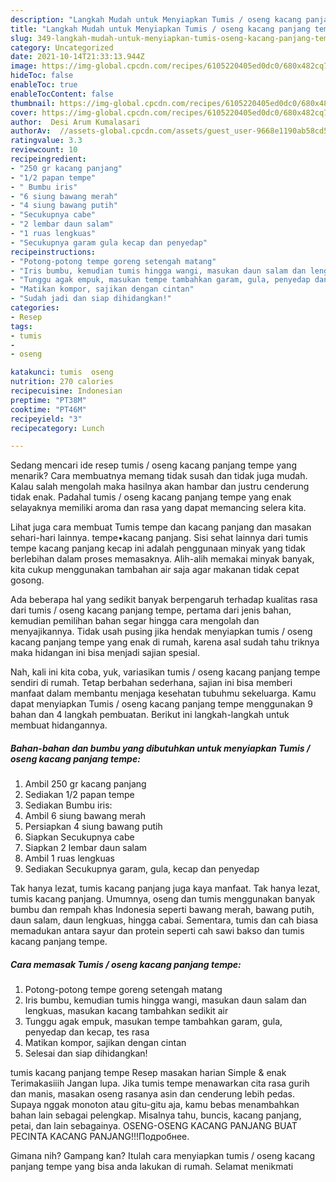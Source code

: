 ```yaml
---
description: "Langkah Mudah untuk Menyiapkan Tumis / oseng kacang panjang tempe yang Sempurna"
title: "Langkah Mudah untuk Menyiapkan Tumis / oseng kacang panjang tempe yang Sempurna"
slug: 349-langkah-mudah-untuk-menyiapkan-tumis-oseng-kacang-panjang-tempe-yang-sempurna
category: Uncategorized
date: 2021-10-14T21:33:13.944Z
image: https://img-global.cpcdn.com/recipes/6105220405ed0dc0/680x482cq70/tumis-oseng-kacang-panjang-tempe-foto-resep-utama.jpg
hideToc: false
enableToc: true
enableTocContent: false
thumbnail: https://img-global.cpcdn.com/recipes/6105220405ed0dc0/680x482cq70/tumis-oseng-kacang-panjang-tempe-foto-resep-utama.jpg
cover: https://img-global.cpcdn.com/recipes/6105220405ed0dc0/680x482cq70/tumis-oseng-kacang-panjang-tempe-foto-resep-utama.jpg
author:  Desi Arum Kumalasari
authorAv:  //assets-global.cpcdn.com/assets/guest_user-9668e1190ab58cd58d666d5934e79c79da2e02f4421a6ed9abc4b163da97d6e7.png
ratingvalue: 3.3
reviewcount: 10
recipeingredient:
- "250 gr kacang panjang"
- "1/2 papan tempe"
- " Bumbu iris"
- "6 siung bawang merah"
- "4 siung bawang putih"
- "Secukupnya cabe"
- "2 lembar daun salam"
- "1 ruas lengkuas"
- "Secukupnya garam gula kecap dan penyedap"
recipeinstructions:
- "Potong-potong tempe goreng setengah matang"
- "Iris bumbu, kemudian tumis hingga wangi, masukan daun salam dan lengkuas, masukan kacang tambahkan sedikit air"
- "Tunggu agak empuk, masukan tempe tambahkan garam, gula, penyedap dan kecap, tes rasa"
- "Matikan kompor, sajikan dengan cintan"
- "Sudah jadi dan siap dihidangkan!"
categories:
- Resep
tags:
- tumis
- 
- oseng

katakunci: tumis  oseng 
nutrition: 270 calories
recipecuisine: Indonesian
preptime: "PT38M"
cooktime: "PT46M"
recipeyield: "3"
recipecategory: Lunch

---
```



Sedang mencari ide resep tumis / oseng kacang panjang tempe yang menarik? Cara membuatnya memang tidak susah dan tidak juga mudah. Kalau salah mengolah maka hasilnya akan hambar dan justru cenderung tidak enak. Padahal tumis / oseng kacang panjang tempe yang enak selayaknya memiliki aroma dan rasa yang dapat memancing selera kita.


Lihat juga cara membuat Tumis tempe dan kacang panjang dan masakan sehari-hari lainnya. tempe•kacang panjang. Sisi sehat lainnya dari tumis tempe kacang panjang kecap ini adalah penggunaan minyak yang tidak berlebihan dalam proses memasaknya. Alih-alih memakai minyak banyak, kita cukup menggunakan tambahan air saja agar makanan tidak cepat gosong.

Ada beberapa hal yang sedikit banyak berpengaruh terhadap kualitas rasa dari tumis / oseng kacang panjang tempe, pertama dari jenis bahan, kemudian pemilihan bahan segar hingga cara mengolah dan menyajikannya. Tidak usah pusing jika hendak menyiapkan tumis / oseng kacang panjang tempe yang enak di rumah, karena asal sudah tahu triknya maka hidangan ini bisa menjadi sajian spesial.


Nah, kali ini kita coba, yuk, variasikan tumis / oseng kacang panjang tempe sendiri di rumah. Tetap berbahan sederhana, sajian ini bisa memberi manfaat dalam membantu menjaga kesehatan tubuhmu sekeluarga. Kamu dapat menyiapkan Tumis / oseng kacang panjang tempe menggunakan 9 bahan dan 4 langkah pembuatan. Berikut ini langkah-langkah untuk membuat hidangannya.

<!--inarticleads1-->

##### Bahan-bahan dan bumbu yang dibutuhkan untuk menyiapkan Tumis / oseng kacang panjang tempe:

1. Ambil 250 gr kacang panjang
1. Sediakan 1/2 papan tempe
1. Sediakan  Bumbu iris:
1. Ambil 6 siung bawang merah
1. Persiapkan 4 siung bawang putih
1. Siapkan Secukupnya cabe
1. Siapkan 2 lembar daun salam
1. Ambil 1 ruas lengkuas
1. Sediakan Secukupnya garam, gula, kecap dan penyedap


Tak hanya lezat, tumis kacang panjang juga kaya manfaat. Tak hanya lezat, tumis kacang panjang. Umumnya, oseng dan tumis menggunakan banyak bumbu dan rempah khas Indonesia seperti bawang merah, bawang putih, daun salam, daun lengkuas, hingga cabai. Sementara, tumis dan cah biasa memadukan antara sayur dan protein seperti cah sawi bakso dan tumis kacang panjang tempe. 

<!--inarticleads2-->

##### Cara memasak Tumis / oseng kacang panjang tempe:

1. Potong-potong tempe goreng setengah matang
1. Iris bumbu, kemudian tumis hingga wangi, masukan daun salam dan lengkuas, masukan kacang tambahkan sedikit air
1. Tunggu agak empuk, masukan tempe tambahkan garam, gula, penyedap dan kecap, tes rasa
1. Matikan kompor, sajikan dengan cintan
1. Selesai dan siap dihidangkan!

tumis kacang panjang tempe Resep masakan harian Simple &amp; enak Terimakasiiih Jangan lupa. Jika tumis tempe menawarkan cita rasa gurih dan manis, masakan oseng rasanya asin dan cenderung lebih pedas. Supaya nggak monoton atau gitu-gitu aja, kamu bebas menambahkan bahan lain sebagai pelengkap. Misalnya tahu, buncis, kacang panjang, petai, dan lain sebagainya. OSENG-OSENG KACANG PANJANG BUAT PECINTA KACANG PANJANG!!!Подробнее. 

Gimana nih? Gampang kan? Itulah cara menyiapkan tumis / oseng kacang panjang tempe yang bisa anda lakukan di rumah. Selamat menikmati
